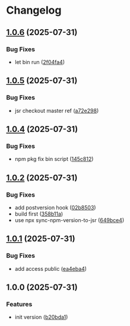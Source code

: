 # Changelog

## [1.0.6](https://github.com/node-modules/sync-npm-version-to-jsr/compare/v1.0.5...v1.0.6) (2025-07-31)


### Bug Fixes

* let bin run ([2f04fa4](https://github.com/node-modules/sync-npm-version-to-jsr/commit/2f04fa4f29e9c6fd921294cc0aa8885eafc8de1a))

## [1.0.5](https://github.com/node-modules/sync-npm-version-to-jsr/compare/v1.0.4...v1.0.5) (2025-07-31)


### Bug Fixes

* jsr checkout master ref ([a72e298](https://github.com/node-modules/sync-npm-version-to-jsr/commit/a72e29893c5ddb4cba3b81e5200bcb05a3dbb50e))

## [1.0.4](https://github.com/node-modules/sync-npm-version-to-jsr/compare/v1.0.3...v1.0.4) (2025-07-31)


### Bug Fixes

* npm pkg fix bin script ([145c812](https://github.com/node-modules/sync-npm-version-to-jsr/commit/145c812b9a23f439ea2a3a8f73e18c135545d943))

## [1.0.2](https://github.com/node-modules/sync-npm-version-to-jsr/compare/v1.0.1...v1.0.2) (2025-07-31)


### Bug Fixes

* add postversion hook ([02b8503](https://github.com/node-modules/sync-npm-version-to-jsr/commit/02b85039d7ce539e0f038d5abcfeb48434d8ce4b))
* build first ([358b11a](https://github.com/node-modules/sync-npm-version-to-jsr/commit/358b11abb9569666ee350d241c76e66364816481))
* use npx sync-npm-version-to-jsr ([649bce4](https://github.com/node-modules/sync-npm-version-to-jsr/commit/649bce4dcc8ea788b442416a15f2f505c586d4c0))

## [1.0.1](https://github.com/node-modules/sync-npm-version-to-jsr/compare/v1.0.0...v1.0.1) (2025-07-31)


### Bug Fixes

* add access public ([ea4eba4](https://github.com/node-modules/sync-npm-version-to-jsr/commit/ea4eba4050fd674723b9991c0408e0b8a3dec2f6))

## 1.0.0 (2025-07-31)


### Features

* init version ([b20bda1](https://github.com/node-modules/sync-npm-version-to-jsr/commit/b20bda13cdaf5da89157d8b0c533fa99a4dd32bc))
